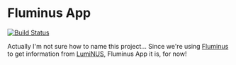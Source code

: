 # Fluminus App

[![Build Status](https://travis-ci.org/le0tan/fluminus_app.svg?branch=master)](https://travis-ci.org/le0tan/fluminus_app)

Actually I'm not sure how to name this project... Since we're using [Fluminus](https://github.com/indocomsoft/fluminus) to get information from [LumiNUS](https://luminus.nus.edu.sg/), Fluminus App it is, for now!
